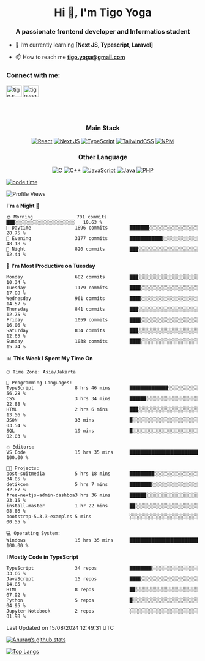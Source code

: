 <h1 align="center">Hi 👋, I'm Tigo Yoga</h1>
<h3 align="center">A passionate frontend developer and Informatics student</h3>

- 🌱 I’m currently learning **[Next JS, Typescript, Laravel]**

- 📫 How to reach me **tigo.yoga@gmail.com**

<h3 align="left">Connect with me:</h3>
<p align="left">
<a href="https://linkedin.com/in/tigo s yoga" target="blank"><img align="center" src="https://raw.githubusercontent.com/rahuldkjain/github-profile-readme-generator/master/src/images/icons/Social/linked-in-alt.svg" alt="tigo s yoga" height="30" width="40" /></a>
<a href="https://instagram.com/tigoyoga" target="blank"><img align="center" src="https://raw.githubusercontent.com/rahuldkjain/github-profile-readme-generator/master/src/images/icons/Social/instagram.svg" alt="tigoyoga" height="30" width="40" /></a>
</p>

<br/>
<br/>

<h3 align="center">Main Stack</h3>
<div align="center">
  
  <a href="">![React](https://img.shields.io/badge/react-%2320232a.svg?style=for-the-badge&logo=react&logoColor=%2361DAFB)</a>
  <a href="">![Next JS](https://img.shields.io/badge/Next-black?style=for-the-badge&logo=next.js&logoColor=white)</a>
   <a href="">![TypeScript](https://img.shields.io/badge/typescript-%23007ACC.svg?style=for-the-badge&logo=typescript&logoColor=white)</a>
  <a href="">![TailwindCSS](https://img.shields.io/badge/tailwindcss-%2338B2AC.svg?style=for-the-badge&logo=tailwind-css&logoColor=white)</a>
  <a href="">![NPM](https://img.shields.io/badge/NPM-%23000000.svg?style=for-the-badge&logo=npm&logoColor=white)</a>
</div>
<h3 align="center">Other Language</h3>
<div align="center">
  
  <a href="">![C](https://img.shields.io/badge/c-%2300599C.svg?style=for-the-badge&logo=c&logoColor=white)</a>
  <a href="">![C++](https://img.shields.io/badge/c++-%2300599C.svg?style=for-the-badge&logo=c%2B%2B&logoColor=white)</a>
  <a href="">![JavaScript](https://img.shields.io/badge/javascript-%23323330.svg?style=for-the-badge&logo=javascript&logoColor=%23F7DF1E)</a>
  <a href="">![Java](https://img.shields.io/badge/java-%23ED8B00.svg?style=for-the-badge&logo=java&logoColor=white)</a>
  <a href="">![PHP](https://img.shields.io/badge/php-%23777BB4.svg?style=for-the-badge&logo=php&logoColor=white)</a>
</div>

<!--START_SECTION:waka-->
[![code time](https://wakatime.com/badge/user/b26234dd-8316-4b9a-a01d-d6283b1707e3.svg)](https://wakatime.com/@b26234dd-8316-4b9a-a01d-d6283b1707e3)

![Profile Views](http://img.shields.io/badge/Profile%20Views-1-blue)

**I'm a Night 🦉** 

```text
🌞 Morning                701 commits         ███░░░░░░░░░░░░░░░░░░░░░░   10.63 % 
🌆 Daytime                1896 commits        ███████░░░░░░░░░░░░░░░░░░   28.75 % 
🌃 Evening                3177 commits        ████████████░░░░░░░░░░░░░   48.18 % 
🌙 Night                  820 commits         ███░░░░░░░░░░░░░░░░░░░░░░   12.44 % 
```
📅 **I'm Most Productive on Tuesday** 

```text
Monday                   682 commits         ███░░░░░░░░░░░░░░░░░░░░░░   10.34 % 
Tuesday                  1179 commits        ████░░░░░░░░░░░░░░░░░░░░░   17.88 % 
Wednesday                961 commits         ████░░░░░░░░░░░░░░░░░░░░░   14.57 % 
Thursday                 841 commits         ███░░░░░░░░░░░░░░░░░░░░░░   12.75 % 
Friday                   1059 commits        ████░░░░░░░░░░░░░░░░░░░░░   16.06 % 
Saturday                 834 commits         ███░░░░░░░░░░░░░░░░░░░░░░   12.65 % 
Sunday                   1038 commits        ████░░░░░░░░░░░░░░░░░░░░░   15.74 % 
```


📊 **This Week I Spent My Time On** 

```text
🕑︎ Time Zone: Asia/Jakarta

💬 Programming Languages: 
TypeScript               8 hrs 46 mins       ██████████████░░░░░░░░░░░   56.28 % 
CSS                      3 hrs 34 mins       ██████░░░░░░░░░░░░░░░░░░░   22.88 % 
HTML                     2 hrs 6 mins        ███░░░░░░░░░░░░░░░░░░░░░░   13.56 % 
JSON                     33 mins             █░░░░░░░░░░░░░░░░░░░░░░░░   03.54 % 
SQL                      19 mins             █░░░░░░░░░░░░░░░░░░░░░░░░   02.03 % 

🔥 Editors: 
VS Code                  15 hrs 35 mins      █████████████████████████   100.00 % 

🐱‍💻 Projects: 
post-suitmedia           5 hrs 18 mins       █████████░░░░░░░░░░░░░░░░   34.05 % 
detikcom                 5 hrs 7 mins        ████████░░░░░░░░░░░░░░░░░   32.87 % 
free-nextjs-admin-dashboa3 hrs 36 mins       ██████░░░░░░░░░░░░░░░░░░░   23.15 % 
install-master           1 hr 22 mins        ██░░░░░░░░░░░░░░░░░░░░░░░   08.86 % 
bootstrap-5.3.3-examples 5 mins              ░░░░░░░░░░░░░░░░░░░░░░░░░   00.55 % 

💻 Operating System: 
Windows                  15 hrs 35 mins      █████████████████████████   100.00 % 
```

**I Mostly Code in TypeScript** 

```text
TypeScript               34 repos            ████████░░░░░░░░░░░░░░░░░   33.66 % 
JavaScript               15 repos            ████░░░░░░░░░░░░░░░░░░░░░   14.85 % 
HTML                     8 repos             ██░░░░░░░░░░░░░░░░░░░░░░░   07.92 % 
Python                   5 repos             █░░░░░░░░░░░░░░░░░░░░░░░░   04.95 % 
Jupyter Notebook         2 repos             ░░░░░░░░░░░░░░░░░░░░░░░░░   01.98 % 
```




 Last Updated on 15/08/2024 12:49:31 UTC
<!--END_SECTION:waka-->

[![Anurag’s github stats](https://github-readme-stats.vercel.app/api?username=tigoyoga)](https://github.com/tigoyoga)

[![Top Langs](https://github-readme-stats.vercel.app/api/top-langs/?username=tigoyoga&layout=compact)](https://github.com/tigoyoga)

